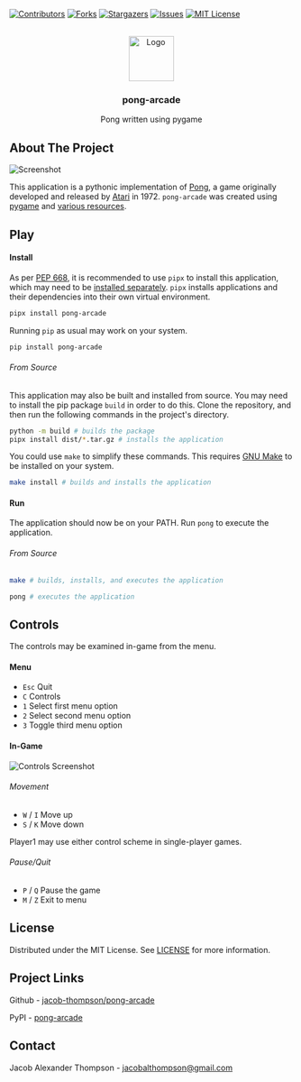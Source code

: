 [![Contributors][contributors-shield]][contributors-url]
[![Forks][forks-shield]][forks-url]
[![Stargazers][stars-shield]][stars-url]
[![Issues][issues-shield]][issues-url]
[![MIT License][license-shield]][license-url]


<br />
<div align="center">
  <a href="https://github.com/jacob-thompson/pong-arcade">
    <img src="https://raw.githubusercontent.com/jacob-thompson/pong-arcade/main/src/pong_arcade/data/gfx/logo.png" alt="Logo" width="80" height="80">
  </a>

  <h3 align="center">pong-arcade</h3>

  <p align="center">
    Pong written using pygame
    <br />
  </p>
</div>


## About The Project

![Screenshot](https://raw.githubusercontent.com/jacob-thompson/pong-arcade/main/src/pong_arcade/data/gfx/screenshot.png)

This application is a pythonic implementation of [Pong](https://en.wikipedia.org/wiki/Pong), a game originally developed and released by [Atari](https://en.wikipedia.org/wiki/Atari,_Inc._(1972%E2%80%931992)) in 1972. `pong-arcade` was created using [pygame](https://www.pygame.org/wiki/about) and [various resources](https://github.com/jacob-thompson/pong-arcade/tree/main/src/pong_arcade/data).


## Play

#### Install

As per [PEP 668](https://peps.python.org/pep-0668/), it is recommended to use `pipx` to install this application, which may need to be [installed separately](https://github.com/pypa/pipx#install-pipx). `pipx` installs applications and their dependencies into their own virtual environment.

```sh
pipx install pong-arcade
```

Running `pip` as usual may work on your system.

```sh
pip install pong-arcade
```

###### From Source

This application may also be built and installed from source. You may need to install the pip package `build` in order to do this. Clone the repository, and then run the following commands in the project's directory.

```sh
python -m build # builds the package
pipx install dist/*.tar.gz # installs the application
```

You could use `make` to simplify these commands. This requires [GNU Make](https://www.gnu.org/software/make/#download) to be installed on your system.

```sh
make install # builds and installs the application
```

#### Run

The application should now be on your PATH. Run `pong` to execute the application.

###### From Source

```sh
make # builds, installs, and executes the application
```

```sh
pong # executes the application
```

## Controls

The controls may be examined in-game from the menu.

#### Menu

* `Esc` Quit
* `C` Controls
* `1` Select first menu option
* `2` Select second menu option
* `3` Toggle third menu option

#### In-Game

![Controls Screenshot](https://raw.githubusercontent.com/jacob-thompson/pong-arcade/main/src/pong_arcade/data/gfx/controls.png)

###### Movement

* `W` / `I` Move up
* `S` / `K` Move down

Player1 may use either control scheme in single-player games.

###### Pause/Quit

* `P` / `Q` Pause the game
* `M` / `Z` Exit to menu


## License

Distributed under the MIT License. See [LICENSE](https://github.com/jacob-thompson/pong-arcade/blob/main/LICENSE) for more information.


## Project Links

Github - [jacob-thompson/pong-arcade](https://github.com/jacob-thompson/pong-arcade)

PyPI - [pong-arcade](https://pypi.org/project/pong-arcade/)


## Contact

Jacob Alexander Thompson - jacobalthompson@gmail.com


[contributors-shield]: https://img.shields.io/github/contributors/jacob-thompson/pong-arcade.svg?style=flat
[contributors-url]: https://github.com/jacob-thompson/pong-arcade/graphs/contributors
[forks-shield]: https://img.shields.io/github/forks/jacob-thompson/pong-arcade.svg?style=flat
[forks-url]: https://github.com/jacob-thompson/pong-arcade/network/members
[stars-shield]: https://img.shields.io/github/stars/jacob-thompson/pong-arcade.svg?style=flat
[stars-url]: https://github.com/jacob-thompson/pong-arcade/stargazers
[issues-shield]: https://img.shields.io/github/issues/jacob-thompson/Pong.svg?style=flat
[issues-url]: https://github.com/jacob-thompson/pong-arcade/issues
[license-shield]: https://img.shields.io/github/license/jacob-thompson/Pong.svg?style=flat
[license-url]: https://github.com/jacob-thompson/pong-arcade/blob/main/LICENSE